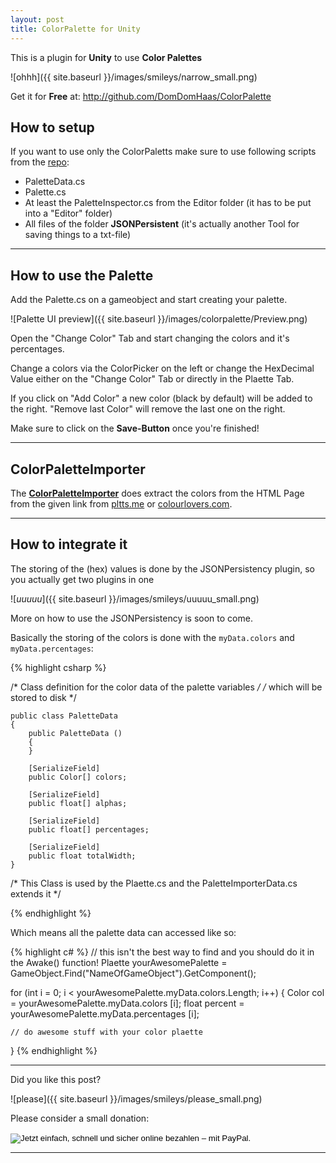 ```yaml
---
layout: post
title: ColorPalette for Unity
---
```


This is a plugin for **Unity** to use **Color Palettes**

![ohhh]({{ site.baseurl }}/images/smileys/narrow_small.png)

Get it for **Free** at: <http://github.com/DomDomHaas/ColorPalette>


## How to setup

If you want to use only the ColorPaletts make sure to use following scripts from the [repo](http://github.com/DomDomHaas/ColorPalette):

* PaletteData.cs
* Palette.cs
* At least the PaletteInspector.cs from the Editor folder (it has to be put into a "Editor" folder)
* All files of the folder **JSONPersistent** (it's actually another Tool for saving things to a txt-file)


***



## How to use the Palette

Add the Palette.cs on a gameobject and start creating your palette. 

![Palette UI preview]({{ site.baseurl }}/images/colorpalette/Preview.png)

Open the "Change Color" Tab and start changing the colors and it's percentages.

Change a colors via the ColorPicker on the left or change the HexDecimal Value either on the "Change Color" Tab or directly in the Plaette Tab.

If you click on "Add Color" a new color (black by default) will be added to the right. "Remove last Color" will remove the last one on the right.

Make sure to click on the **Save-Button** once you're finished!

***


## ColorPaletteImporter

The [**ColorPaletteImporter**](http://domdomhaas.github.io/ColorPaletteImporter/) does extract the colors from the HTML Page from the given link from [pltts.me](https://www.pltts.me) or [colourlovers.com](https://www.colourlovers.com).


***


## How to integrate it

The storing of the (hex) values is done by the JSONPersistency plugin, so you actually get two plugins in one

![_uuuuu_]({{ site.baseurl }}/images/smileys/uuuuu_small.png)


More on how to use the JSONPersistency is soon to come.


Basically the storing of the colors is done with the `myData.colors` and `myData.percentages`: 

{% highlight csharp %}

/* Class definition for the color data of the palette variables */
/* which will be stored to disk */

    public class PaletteData
    {
        public PaletteData ()
        {
        }

        [SerializeField]
        public Color[] colors;

        [SerializeField]
        public float[] alphas;

        [SerializeField]
        public float[] percentages;

        [SerializeField]
        public float totalWidth;
    }

/* This Class is used by the Plaette.cs and the PaletteImporterData.cs extends it */
        
{% endhighlight %}


Which means all the palette data can accessed like so:

{% highlight c# %}
// this isn't the best way to find and you should do it in the Awake() function!
Plaette yourAwesomePalette = GameObject.Find("NameOfGameObject").GetComponent<Palette>();

for (int i = 0; i < yourAwesomePalette.myData.colors.Length; i++) {
    Color col = yourAwesomePalette.myData.colors [i];
    float percent = yourAwesomePalette.myData.percentages [i];

    // do awesome stuff with your color plaette

}
{% endhighlight %}



---


Did you like this post?

![please]({{ site.baseurl }}/images/smileys/please_small.png)

Please consider a small donation:

<!--div class="flatter_button">
    <a href="https://flattr.com/submit/auto?user_id=DomDomHaas&url=http%3A%2F%2Fdomdomhaas.github.io%2FColorPalette%2F" target="_blank"><img src="//api.flattr.com/button/flattr-badge-large.png" alt="Flattr this" title="Flattr this" border="0"></a>
</div-->


<form action="https://www.paypal.com/cgi-bin/webscr" method="post" target="_top">
    <input type="hidden" name="cmd" value="_s-xclick">
    <input type="hidden" name="hosted_button_id" value="Y6ZR43SA62TUG">
    <input type="image" src="https://www.paypalobjects.com/de_DE/CH/i/btn/btn_donate_SM.gif" border="0" name="submit" alt="Jetzt einfach, schnell und sicher online bezahlen – mit PayPal.">
    <img alt="" border="0" src="https://www.paypalobjects.com/de_DE/i/scr/pixel.gif" width="1" height="1">
</form>


<script id='fbft36j'>(function(i){var f,s=document.getElementById(i);f=document.createElement('iframe');f.src='//api.flattr.com/button/view/?uid=DomDomHaas&url=http%3A%2F%2Fdomdomhaas.github.io%2FColorPalette%2F';f.title='Flattr';f.height=62;f.width=55;f.style.borderWidth=0;s.parentNode.insertBefore(f,s);})('fbft36j');</script>


---

